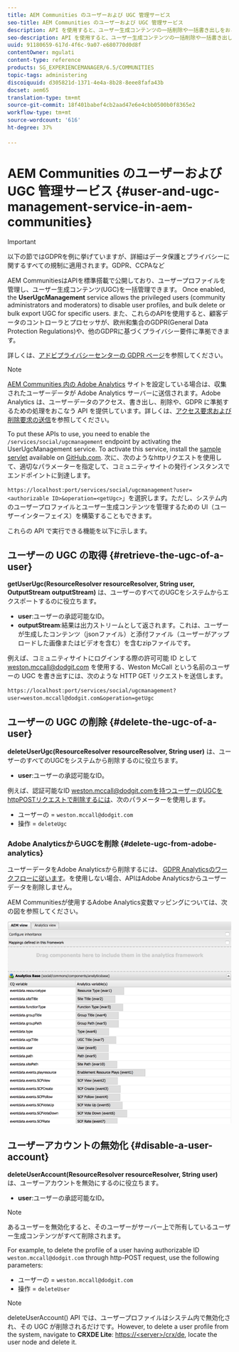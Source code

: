 ```yaml
---
title: AEM Communities のユーザーおよび UGC 管理サービス
seo-title: AEM Communities のユーザーおよび UGC 管理サービス
description: API を使用すると、ユーザー生成コンテンツの一括削除や一括書き出しをおこなったり、ユーザーアカウントを無効化したりできます。
seo-description: API を使用すると、ユーザー生成コンテンツの一括削除や一括書き出しをおこなったり、ユーザーアカウントを無効化したりできます。
uuid: 91180659-617d-4f6c-9a07-e680770d0d8f
contentOwner: mgulati
content-type: reference
products: SG_EXPERIENCEMANAGER/6.5/COMMUNITIES
topic-tags: administering
discoiquuid: d305821d-1371-4e4a-8b28-8eee8fafa43b
docset: aem65
translation-type: tm+mt
source-git-commit: 18f401babef4cb2aad47e6e4cbb0500b0f8365e2
workflow-type: tm+mt
source-wordcount: '616'
ht-degree: 37%

---
```



# AEM Communities のユーザーおよび UGC 管理サービス {#user-and-ugc-management-service-in-aem-communities}

>[!IMPORTANT]
>
>以下の節ではGDPRを例に挙げていますが、詳細はデータ保護とプライバシーに関するすべての規制に適用されます。GDPR、CCPAなど


AEM CommunitiesはAPIを標準搭載で公開しており、ユーザープロファイルを管理し、ユーザー生成コンテンツ(UGC)を一括管理できます。 Once enabled, the **UserUgcManagement** service allows the privileged users (community administrators and moderators) to disable user profiles, and bulk delete or bulk export UGC for specific users. また、これらのAPIを使用すると、顧客データのコントローラとプロセッサが、欧州和集合のGDPR(General Data Protection Regulations)や、他のGDPRに基づくプライバシー要件に準拠できます。

詳しくは、[アドビプライバシーセンターの GDPR ページ](https://www.adobe.com/jp/privacy/general-data-protection-regulation.html)を参照してください。

>[!NOTE]
>
>[AEM Communities 内の Adobe Analytics](/help/communities/analytics.md) サイトを設定している場合は、収集されたユーザーデータが Adobe Analytics サーバーに送信されます。Adobe Analytics は、ユーザーデータのアクセス、書き出し、削除や、GDPR に準拠するための処理をおこなう API を提供しています。詳しくは、[アクセス要求および削除要求の送信](https://docs.adobe.com/content/help/en/analytics/admin/data-governance/gdpr-submit-access-delete.html)を参照してください。


To put these APIs to use, you need to enable the `/services/social/ugcmanagement` endpoint by activating the UserUgcManagement service. To activate this service, install the [sample servlet](https://github.com/Adobe-Marketing-Cloud/aem-communities-ugc-migration/tree/main/bundles/communities-ugc-management-servlet) available on [GitHub.com](https://github.com/Adobe-Marketing-Cloud/aem-communities-ugc-migration/tree/main/bundles/communities-ugc-management-servlet). 次に、次のようなhttpリクエストを使用して、適切なパラメーターを指定して、コミュニティサイトの発行インスタンスでエンドポイントに到達します。

`https://localhost:port/services/social/ugcmanagement?user=<authorizable ID>&operation=<getUgc>`」を選択します。ただし、システム内のユーザープロファイルとユーザー生成コンテンツを管理するための UI（ユーザーインターフェイス）を構築することもできます。

これらの API で実行できる機能を以下に示します。

## ユーザーの UGC の取得 {#retrieve-the-ugc-of-a-user}

**getUserUgc(ResourceResolver resourceResolver, String user, OutputStream outputStream)** は、ユーザーのすべてのUGCをシステムからエクスポートするのに役立ちます。

* **user**:ユーザーの承認可能なID。
* **outputStream**:結果は出力ストリームとして返されます。これは、ユーザーが生成したコンテンツ（jsonファイル）と添付ファイル（ユーザーがアップロードした画像またはビデオを含む）を含むzipファイルです。

例えば、コミュニティサイトにログインする際の許可可能 ID として weston.mccall@dodgit.com を使用する、Weston McCall という名前のユーザーの UGC を書き出すには、次のような HTTP GET リクエストを送信します。

`https://localhost:port/services/social/ugcmanagement?user=weston.mccall@dodgit.com&operation=getUgc`

## ユーザーの UGC の削除 {#delete-the-ugc-of-a-user}

**deleteUserUgc(ResourceResolver resourceResolver, String user)** は、ユーザーのすべてのUGCをシステムから削除するのに役立ちます。

* **user**:ユーザーの承認可能なID。

例えば、認証可能なID weston.mccall@dodgit.comを持つユーザーのUGCをhttpPOSTリクエストで削除するには、次のパラメーターを使用します。

* ユーザーの = `weston.mccall@dodgit.com`
* 操作 = `deleteUgc`

### Adobe AnalyticsからUGCを削除 {#delete-ugc-from-adobe-analytics}

ユーザーデータをAdobe Analyticsから削除するには、 [GDPR Analyticsのワークフローに従います](https://docs.adobe.com/content/help/en/analytics/admin/data-governance/an-gdpr-workflow.html)。を使用しない場合、APIはAdobe Analyticsからユーザーデータを削除しません。

AEM Communitiesが使用するAdobe Analytics変数マッピングについては、次の図を参照してください。

![AEM communitiesのAdobe Analytics変数マッピング](assets/analytics-communities-mapping.png)

## ユーザーアカウントの無効化 {#disable-a-user-account}

**deleteUserAccount(ResourceResolver resourceResolver, String user)** は、ユーザーアカウントを無効にするのに役立ちます。

* **user**:ユーザーの承認可能なID。

>[!NOTE]
>
>あるユーザーを無効化すると、そのユーザーがサーバー上で所有しているユーザー生成コンテンツがすべて削除されます。


For example, to delete the profile of a user having authorizable ID `weston.mccall@dodgit.com` through http-POST request, use the following parameters:

* ユーザーの = `weston.mccall@dodgit.com`
* 操作 = `deleteUser`

>[!NOTE]
>
>deleteUserAccount() API では、ユーザープロファイルはシステム内で無効化され、その UGC が削除されるだけです。However, to delete a user profile from the system, navigate to **CRXDE Lite**: [https://&lt;server>/crx/de](https://localhost:4502/crx/de), locate the user node and delete it.


